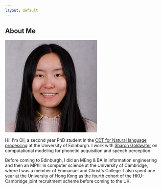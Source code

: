 ```yaml
---
layout: default
---
```


## About Me

<img class="profile-picture" src="profile.jpg">

Hi! I'm Oli, a second year PhD student in the [CDT for Natural language processing](https://web.inf.ed.ac.uk/cdt/natural-language-processing) at the University of Edinburgh. I work with [Sharon Goldwater](https://homepages.inf.ed.ac.uk/sgwater/) on computational modeling for phonetic acquisition and speech perception.

Before coming to Edinburgh, I did an MEng & BA in information engineering and then an MPhil in computer science at the University of Cambridge, where I was a member of Emmanuel and Christ's College. I also spent one year at the University of Hong Kong as the fourth cohort of the HKU-Cambridge joint recruitment scheme before coming to the UK.
